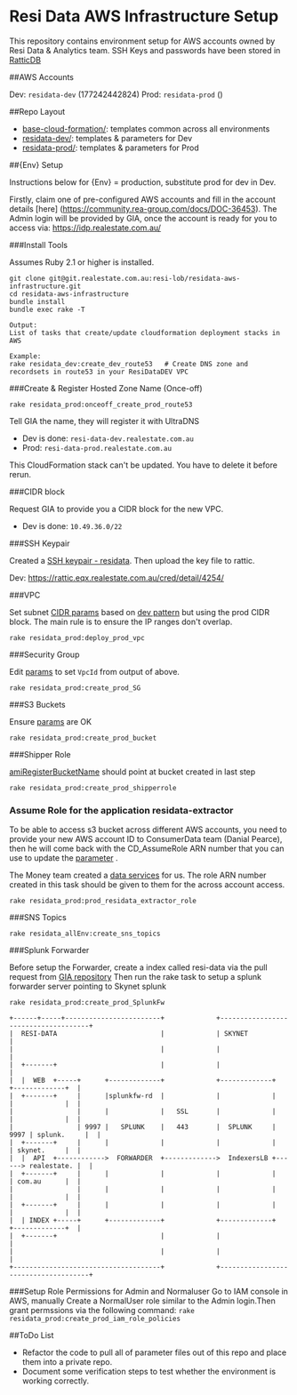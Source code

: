 # Resi Data AWS Infrastructure Setup

This repository contains environment setup for AWS accounts owned by Resi Data & Analytics team. SSH Keys and passwords have been stored in [RatticDB](https://rattic.eqx.realestate.com.au/cred/list-by-group/195/)

##AWS Accounts

Dev: `residata-dev` (177242442824)
Prod: `residata-prod` ()  

##Repo Layout

- [base-cloud-formation/](base-cloud-formation/):  templates common across all environments
- [residata-dev/](residata-dev/):  templates & parameters for Dev
- [residata-prod/](residata-prod/):  templates & parameters for Prod

##{Env} Setup

Instructions below for {Env} = production, substitute prod for dev in Dev.

Firstly, claim one of pre-configured AWS accounts and fill in the account details [here] (https://community.rea-group.com/docs/DOC-36453). The Admin login will be provided by GIA, once the account is ready for you to access via: https://idp.realestate.com.au/

###Install Tools

Assumes Ruby 2.1 or higher is installed.
```
git clone git@git.realestate.com.au:resi-lob/residata-aws-infrastructure.git
cd residata-aws-infrastructure
bundle install
bundle exec rake -T

Output:
List of tasks that create/update cloudformation deployment stacks in AWS

Example:
rake residata_dev:create_dev_route53   # Create DNS zone and recordsets in route53 in your ResiDataDEV VPC
```

###Create & Register Hosted Zone Name (Once-off)

`rake residata_prod:onceoff_create_prod_route53`

Tell GIA the name, they will register it with UltraDNS

- Dev is done: `resi-data-dev.realestate.com.au`
- Prod: `resi-data-prod.realestate.com.au`  

This CloudFormation stack can't be updated. You have to delete it before rerun.

###CIDR block

Request GIA to provide you a CIDR block for the new VPC. 

- Dev is done: `10.49.36.0/22` 

###SSH Keypair

Created a [SSH keypair - residata](http://docs.aws.amazon.com/AWSEC2/latest/UserGuide/ec2-key-pairs.html#having-ec2-create-your-key-pair). Then upload the key file to rattic.

Dev: https://rattic.eqx.realestate.com.au/cred/detail/4254/

###VPC
 
Set subnet [CIDR params](residata-prod/parameters/vpc-params.json) based on [dev pattern](residata-dev/parameters/rddev-vpc-params.json) but using the prod CIDR block. The main rule is to ensure the IP ranges don't overlap.

`rake residata_prod:deploy_prod_vpc`

###Security Group

Edit [params](residata-prod/parameters/security-group-params.json) to set `VpcId` from output of above.

`rake residata_prod:create_prod_SG`

###S3 Buckets

Ensure [params](residata-prod/parameters/create-bucket-params.json) are OK 

`rake residata_prod:create_prod_bucket`

###Shipper Role

[amiRegisterBucketName](residata-prod/parameters/shipper-role-params.json) should point at bucket created in last step

`rake residata_prod:create_prod_shipperrole`

### Assume Role for the application residata-extractor

To be able to access s3 bucket across different AWS accounts, you need to provide your new AWS account ID to ConsumerData team (Danial Pearce), then he will come back with the CD_AssumeRole ARN number that you can use to update the [parameter](/residata-prod/parameters/residata-extractor-params.json) .

The Money team created a [data services](https://git.realestate.com.au/the-money/residata-extractor) for us.
The role ARN number created in this task should be given to them for the across account access.


`rake residata_prod:prod_residata_extractor_role `

###SNS Topics

`rake residata_allEnv:create_sns_topics`

###Splunk Forwarder

Before setup the Forwarder, create a index called resi-data via the pull request from [GIA repository](https://git.realestate.com.au/infrastructure/splunk-deployment/blob/master/ansible/roles/indexer-master/files/idxcluster/resi/local/indexes.conf)
Then run the rake task to setup a splunk forwarder server pointing to Skynet splunk

`rake residata_prod:create_prod_SplunkFw`

    +------+-----+------------------------+             +-------------------------------------+
    |  RESI-DATA                          |             | SKYNET                              |
    |                                     |             |                                     |
    |  +-------+                          |             |                                     |
    |  |  WEB  +-----+      +-------------+             +-------------+      +-------------+  |
    |  +-------+     |      |splunkfw-rd  |             |             |      |             |  |
    |                |      |             |   SSL       |             |      |             |  |
    |                | 9997 |   SPLUNK    |   443       |  SPLUNK     | 9997 | splunk.     |  |
    |  +-------+     |      |             |             |             |      | skynet.     |  |
    |  |  API  +------------>  FORWARDER  +------------->  IndexersLB +------> realestate. |  |
    |  +-------+     |      |             |             |             |      | com.au      |  |
    |                |      |             |             |             |      |             |  |
    |  +-------+     |      |             |             |             |      |             |  |
    |  | INDEX +-----+      +-------------+             +-------------+      +-------------+  |
    |  +-------+                          |             |                                     |
    |                                     |             |                                     |
    +-------------------------------------+             +-------------------------------------+

###Setup Role Permissions for Admin and Normaluser
Go to IAM console in AWS, manually Create a NormalUser role similar to the Admin login.Then grant permssions via the following command:
`rake residata_prod:create_prod_iam_role_policies`



##ToDo List

- Refactor the code to pull all of parameter files out of this repo and place them into a private repo.
- Document some verification steps to test whether the environment is working correctly.




